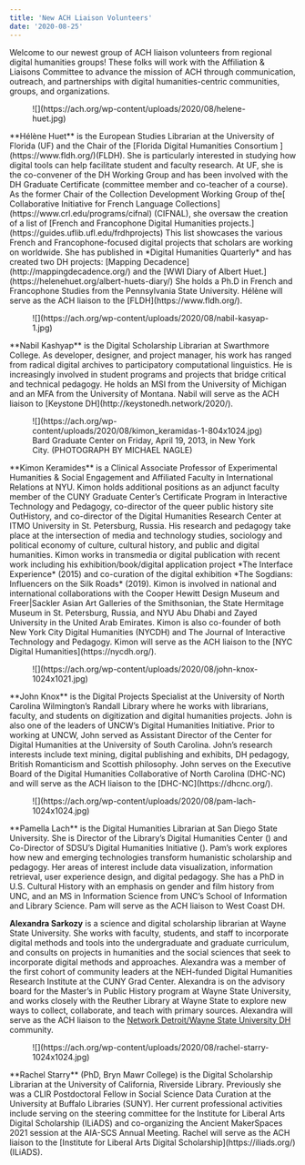 ```yaml
---
title: 'New ACH Liaison Volunteers'
date: '2020-08-25'
---
```

Welcome to our newest group of ACH liaison volunteers from regional digital humanities groups! These folks will work with the Affiliation &amp; Liaisons Committee to advance the mission of ACH through communication, outreach, and partnerships with digital humanities-centric communities, groups, and organizations.

<div class="wp-block-image"><figure class="alignleft size-large is-resized">![](https://ach.org/wp-content/uploads/2020/08/helene-huet.jpg)</figure></div>**Hélène Huet** is the European Studies Librarian at the University of Florida (UF) and the Chair of the [Florida Digital Humanities Consortium ](https://www.fldh.org/)(FLDH). She is particularly interested in studying how digital tools can help facilitate student and faculty research. At UF, she is the co-convener of the DH Working Group and has been involved with the DH Graduate Certificate (committee member and co-teacher of a course). As the former Chair of the Collection Development Working Group of the[ Collaborative Initiative for French Language Collections](https://www.crl.edu/programs/cifnal) (CIFNAL), she oversaw the creation of a list of [French and Francophone Digital Humanities projects.](https://guides.uflib.ufl.edu/frdhprojects) This list showcases the various French and Francophone-focused digital projects that scholars are working on worldwide. She has published in *Digital Humanities Quarterly* and has created two DH projects: [Mapping Decadence](http://mappingdecadence.org/) and the [WWI Diary of Albert Huet.](https://helenehuet.org/albert-huets-diary/) She holds a Ph.D in French and Francophone Studies from the Pennsylvania State University. Hélène will serve as the ACH liaison to the [FLDH](https://www.fldh.org/).

<div class="wp-block-image"><figure class="alignright size-large is-resized">![](https://ach.org/wp-content/uploads/2020/08/nabil-kasyap-1.jpg)</figure></div>**Nabil Kashyap** is the Digital Scholarship Librarian at Swarthmore College. As developer, designer, and project manager, his work has ranged from radical digital archives to participatory computational linguistics. He is increasingly involved in student programs and projects that bridge critical and technical pedagogy. He holds an MSI from the University of Michigan and an MFA from the University of Montana. Nabil will serve as the ACH liaison to [Keystone DH](http://keystonedh.network/2020/).

<div class="wp-block-image"><figure class="alignleft size-large is-resized">![](https://ach.org/wp-content/uploads/2020/08/kimon_keramidas-1-804x1024.jpg)<figcaption>Bard Graduate Center on Friday, April 19, 2013, in New York City. (PHOTOGRAPH BY MICHAEL NAGLE)</figcaption></figure></div>**Kimon Keramides** is a Clinical Associate Professor of Experimental Humanities &amp; Social Engagement and Affiliated Faculty in International Relations at NYU. Kimon holds additional positions as an adjunct faculty member of the CUNY Graduate Center’s Certificate Program in Interactive Technology and Pedagogy, co-director of the queer public history site OutHistory, and co-director of the Digital Humanities Research Center at ITMO University in St. Petersburg, Russia. His research and pedagogy take place at the intersection of media and technology studies, sociology and political economy of culture, cultural history, and public and digital humanities. Kimon works in transmedia or digital publication with recent work including his exhibition/book/digital application project *The Interface Experience* (2015) and co-curation of the digital exhibition *The Sogdians: Influencers on the Silk Roads* (2019). Kimon is involved in national and international collaborations with the Cooper Hewitt Design Museum and Freer|Sackler Asian Art Galleries of the Smithsonian, the State Hermitage Museum in St. Petersburg, Russia, and NYU Abu Dhabi and Zayed University in the United Arab Emirates. Kimon is also co-founder of both New York City Digital Humanities (NYCDH) and The Journal of Interactive Technology and Pedagogy. Kimon will serve as the ACH liaison to the [NYC Digital Humanities](https://nycdh.org/).

<div class="wp-block-image"><figure class="alignright size-large is-resized">![](https://ach.org/wp-content/uploads/2020/08/john-knox-1024x1021.jpg)</figure></div>**John Knox** is the Digital Projects Specialist at the University of North Carolina Wilmington’s Randall Library where he works with librarians, faculty, and students on digitization and digital humanities projects. John is also one of the leaders of UNCW’s Digital Humanities Initiative. Prior to working at UNCW, John served as Assistant Director of the Center for Digital Humanities at the University of South Carolina. John’s research interests include text mining, digital publishing and exhibits, DH pedagogy, British Romanticism and Scottish philosophy. John serves on the Executive Board of the Digital Humanities Collaborative of North Carolina (DHC-NC) and will serve as the ACH liaison to the [DHC-NC](https://dhcnc.org/).

<div class="wp-block-image"><figure class="alignleft size-large is-resized">![](https://ach.org/wp-content/uploads/2020/08/pam-lach-1024x1024.jpg)</figure></div>**Pamella Lach** is the Digital Humanities Librarian at San Diego State University. She is Director of the Library’s Digital Humanities Center (<https://library.sdsu.edu/dh>) and Co-Director of SDSU’s Digital Humanities Initiative (<https://dh.sdsu.edu/>). Pam’s work explores how new and emerging technologies transform humanistic scholarship and pedagogy. Her areas of interest include data visualization, information retrieval, user experience design, and digital pedagogy. She has a PhD in U.S. Cultural History with an emphasis on gender and film history from UNC, and an MS in Information Science from UNC’s School of Information and Library Science. Pam will serve as the ACH liaison to West Coast DH.

**Alexandra Sarkozy** is a science and digital scholarship librarian at Wayne State University. She works with faculty, students, and staff to incorporate digital methods and tools into the undergraduate and graduate curriculum, and consults on projects in humanities and the social sciences that seek to incorporate digital methods and approaches. Alexandra was a member of the first cohort of community leaders at the NEH-funded Digital Humanities Research Institute at the CUNY Grad Center. Alexandra is on the advisory board for the Master’s in Public History program at Wayne State University, and works closely with the Reuther Library at Wayne State to explore new ways to collect, collaborate, and teach with primary sources. Alexandra will serve as the ACH liaison to the [Network Detroit/Wayne State University DH](http://detroitdh.org/) community.

<div class="wp-block-image"><figure class="alignright size-large is-resized">![](https://ach.org/wp-content/uploads/2020/08/rachel-starry-1024x1024.jpg)</figure></div>**Rachel Starry** (PhD, Bryn Mawr College) is the Digital Scholarship Librarian at the University of California, Riverside Library. Previously she was a CLIR Postdoctoral Fellow in Social Science Data Curation at the University at Buffalo Libraries (SUNY). Her current professional activities include serving on the steering committee for the Institute for Liberal Arts Digital Scholarship (ILiADS) and co-organizing the Ancient MakerSpaces 2021 session at the AIA-SCS Annual Meeting. Rachel will serve as the ACH liaison to the [Institute for Liberal Arts Digital Scholarship](https://iliads.org/) (ILiADS).